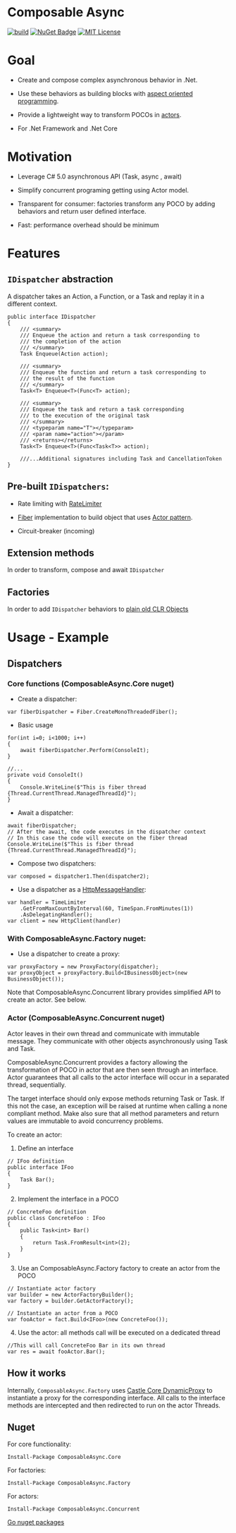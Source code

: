Composable Async
================

[![build](https://img.shields.io/appveyor/ci/David-Desmaisons/EasyActor.svg)](https://ci.appveyor.com/project/David-Desmaisons/EasyActor)
[![NuGet Badge](https://buildstats.info/nuget/composableAsync.core?includePreReleases=true)](https://www.nuget.org/packages/ComposableAsync.Core/)
[![MIT License](https://img.shields.io/github/license/David-Desmaisons/EasyActor.svg)](https://github.com/David-Desmaisons/EasyActor/blob/master/LICENSE)

# Goal

* Create and compose complex asynchronous behavior in .Net.

* Use these behaviors as building blocks with [aspect oriented programming](https://www.wikiwand.com/en/Aspect-oriented_programming).

* Provide a lightweight way to transform POCOs in [actors](https://en.wikipedia.org/wiki/Actor_model).

* For .Net Framework and .Net Core


# Motivation

* Leverage C# 5.0 asynchronous API (Task, async , await)

* Simplify concurrent programing getting using Actor model.

* Transparent for consumer: factories transform any POCO by adding behaviors and return user defined interface.

* Fast: performance overhead should be minimum

# Features

## `IDispatcher` abstraction 

A dispatcher takes an Action, a Function, or a Task and replay it in a different context.

```CSharp
public interface IDispatcher
{
	/// <summary>
	/// Enqueue the action and return a task corresponding to
	/// the completion of the action
	/// </summary>
	Task Enqueue(Action action);

	/// <summary>
	/// Enqueue the function and return a task corresponding to
	/// the result of the function
	/// </summary>
	Task<T> Enqueue<T>(Func<T> action);

	/// <summary>
	/// Enqueue the task and return a task corresponding
	/// to the execution of the original task
	/// </summary>
	/// <typeparam name="T"></typeparam>
	/// <param name="action"></param>
	/// <returns></returns>
	Task<T> Enqueue<T>(Func<Task<T>> action);

	///...Additional signatures including Task and CancellationToken
}
```

## Pre-built `IDispatchers`:
- Rate limiting with [RateLimiter](http://david-desmaisons.github.io/RateLimiter/index.html)

- [Fiber](https://www.wikiwand.com/en/Fiber_(computer_science)) implementation to build object that uses [Actor pattern](https://en.wikipedia.org/wiki/Actor_model).

- Circuit-breaker (incoming)

## Extension methods
In order to transform, compose and await `IDispatcher`

## Factories 
In order to add `IDispatcher` behaviors to [plain old CLR Objects](https://www.wikipedia.org//wiki/Plain_old_CLR_object)

# Usage - Example

## Dispatchers

### Core functions (ComposableAsync.Core nuget)
- Create a dispatcher:

```CSharp
var fiberDispatcher = Fiber.CreateMonoThreadedFiber();
```

- Basic usage

```CSharp
for(int i=0; i<1000; i++)
{
	await fiberDispatcher.Perform(ConsoleIt);
}

//...
private void ConsoleIt()
{
	Console.WriteLine($"This is fiber thread {Thread.CurrentThread.ManagedThreadId}");
}
```

- Await a dispatcher:

```CSharp
await fiberDispatcher;
// After the await, the code executes in the dispatcher context
// In this case the code will execute on the fiber thread
Console.WriteLine($"This is fiber thread {Thread.CurrentThread.ManagedThreadId}");
```

- Compose two dispatchers:

```CSharp
var composed = dispatcher1.Then(dispatcher2);
```

- Use a dispatcher as a [HttpMessageHandler](https://docs.microsoft.com/en-us/dotnet/api/system.net.http.httpmessagehandler?view=netframework-4.8):
```CSharp
var handler = TimeLimiter
	.GetFromMaxCountByInterval(60, TimeSpan.FromMinutes(1))
	.AsDelegatingHandler();
var client = new HttpClient(handler)
```

### With ComposableAsync.Factory nuget:

- Use a dispatcher to create a proxy:

```CSharp
var proxyFactory = new ProxyFactory(dispatcher);
var proxyObject = proxyFactory.Build<IBusinessObject>(new BusinessObject());
```

Note that ComposableAsync.Concurrent library provides simplified API to create an actor. See below.

### Actor (ComposableAsync.Concurrent nuget)

Actor leaves in their own thread and communicate with immutable message. They communicate with other objects asynchronously using Task and Task<T>.

 ComposableAsync.Concurrent provides a factory allowing the transformation of POCO in actor that are then seen through an interface.
Actor guarantees that all calls to the actor interface will occur in a separated thread, sequentially.

The target interface should only expose methods returning Task or Task<T>.
If this not the case, an exception will be raised at runtime when calling a none compliant method.
Make also sure that all method parameters and return values are immutable to avoid concurrency problems.

To create an actor:

1) Define an interface

```CSharp
// IFoo definition
public interface IFoo
{
	Task Bar();
}
```

2) Implement the interface in a POCO	

```CSharp
// ConcreteFoo definition
public class ConcreteFoo : IFoo
{
	public Task<int> Bar()
	{
		return Task.FromResult<int>(2);
	}
}
```

3) Use an ComposableAsync.Factory factory to create an actor from the POCO

```CSharp
// Instantiate actor factory
var builder = new ActorFactoryBuilder();
var factory = builder.GetActorFactory();

// Instantiate an actor from a POCO
var fooActor = fact.Build<IFoo>(new ConcreteFoo());
```	
4) Use the actor: all methods call will be executed on a dedicated thread

```CSharp
//This will call ConcreteFoo Bar in its own thread
var res = await fooActor.Bar();
```


How it works
------------
Internally, `ComposableAsync.Factory` uses [Castle Core DynamicProxy](https://github.com/castleproject/Core) to instantiate a proxy for the corresponding interface.
All calls to the interface methods are intercepted and then redirected to run on the actor Threads.

Nuget
-----
For core functionality:

```
Install-Package ComposableAsync.Core
```

For factories:

```
Install-Package ComposableAsync.Factory
```

For actors:

```
Install-Package ComposableAsync.Concurrent
```

[Go nuget packages](https://www.nuget.org/packages/ComposableAsync.Core/)

